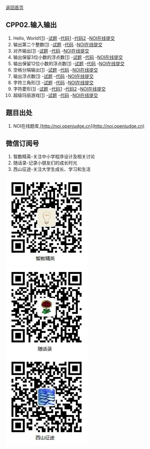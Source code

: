 [返回首页](../)

## CPP02.输入输出

1.  Hello, World![[1](http://noi.openjudge.cn)]
    -[试题](Q0201.md)
    -[代码1](https://github.com/daweizh/cpp/blob/master/chap02/C0201-1.cpp)
    -[代码2](https://github.com/daweizh/cpp/blob/master/chap02/C0201-2.cpp)
    -[NOI在线提交](http://noi.openjudge.cn/ch0101/01/)
2.  输出第二个整数[[1](http://noi.openjudge.cn)]
    -[试题](Q0202.md)
    -[代码](https://github.com/daweizh/cpp/blob/master/chap02/C0202.cpp)
    -[NOI在线提交](http://noi.openjudge.cn/ch0101/02/)
3.  对齐输出[[1](http://noi.openjudge.cn)]
    -[试题](Q0203.md)
    -[代码](https://github.com/daweizh/cpp/blob/master/chap02/C0203.cpp)
    -[NOI在线提交](http://noi.openjudge.cn/ch0101/03/)
4.  输出保留3位小数的浮点数[[1](http://noi.openjudge.cn)]
    -[试题](Q0204.md)
    -[代码](https://github.com/daweizh/cpp/blob/master/chap02/C0204.cpp)
    -[NOI在线提交](http://noi.openjudge.cn/ch0101/04/)
5.  输出保留12位小数的浮点数[[1](http://noi.openjudge.cn)]
    -[试题](Q0205.md)
    -[代码](https://github.com/daweizh/cpp/blob/master/chap02/C0205.cpp)
    -[NOI在线提交](http://noi.openjudge.cn/ch0101/05/)
6.  空格分隔输出[[1](http://noi.openjudge.cn)]
    -[试题](Q0206.md)
    -[代码](https://github.com/daweizh/cpp/blob/master/chap02/C0206.cpp)
    -[NOI在线提交](http://noi.openjudge.cn/ch0101/06/)
7.  输出浮点数[[1](http://noi.openjudge.cn)]
    -[试题](Q0207.md)
    -[代码](https://github.com/daweizh/cpp/blob/master/chap02/C0207.cpp)
    -[NOI在线提交](http://noi.openjudge.cn/ch0101/07/)
8.  字符三角形[[1](http://noi.openjudge.cn)]
    -[试题](Q0208.md)
    -[代码](https://github.com/daweizh/cpp/blob/master/chap02/C0208.cpp)
    -[NOI在线提交](http://noi.openjudge.cn/ch0101/08/)
9.  字符菱形[[1](http://noi.openjudge.cn)]
    -[试题](Q0209.md)
    -[代码1](https://github.com/daweizh/cpp/blob/master/chap02/C0209-1.cpp)
    -[代码2](https://github.com/daweizh/cpp/blob/master/chap02/C0209-2.cpp)
    -[NOI在线提交](http://noi.openjudge.cn/ch0101/09/)
10. 超级玛丽游戏[[1](http://noi.openjudge.cn)]
    -[试题](Q0210.md)
    -[代码](https://github.com/daweizh/cpp/blob/master/chap02/C0210.cpp)
    -[NOI在线提交](http://noi.openjudge.cn/ch0101/10/)


## 题目出处

1. NOI在线题库,[http://noi.openjudge.cn](http://noi.openjudge.cn)

## 微信订阅号

1. 智数精英-关注中小学程序设计及相关讨论
2. 随话录-记录小朋友们的成长时光
2. 西山征途-关注大学生成长、学习和生活

![欢迎关注“智数精英”订阅号](../assets/me/img/idea8.jpg)
![欢迎关注“随话录”订阅号](../assets/me/img/shl8.jpg)
![欢迎关注“西山征途”订阅号](../assets/me/img/xszt8.jpg)



